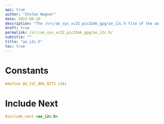 ```yaml
---
api: true
author: "Stefan Wagner"
date: 2022-08-29
description: "The /src/ao_sys_xc32_pic32mk_gpg/ao_i2c.h file of the ao real-time operating system."
draft: true
permalink: /src/ao_sys_xc32_pic32mk_gpg/ao_i2c.h/
subtitle: ""
title: "ao_i2c.h"
toc: true
---
```


# Constants

```c
#define AO_I2C_BRG_BITS (16)
```

# Include Next

```c
#include_next <ao_i2c.h>
```

